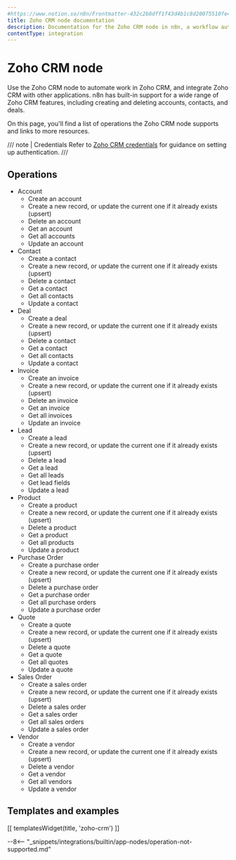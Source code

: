 ```yaml
---
#https://www.notion.so/n8n/Frontmatter-432c2b8dff1f43d4b1c8d20075510fe4
title: Zoho CRM node documentation
description: Documentation for the Zoho CRM node in n8n, a workflow automation platform. Includes details of operations and configuration, and links to examples and credentials information.
contentType: integration
---
```


# Zoho CRM node

Use the Zoho CRM node to automate work in Zoho CRM, and integrate Zoho CRM with other applications. n8n has built-in support for a wide range of Zoho CRM features, including creating and deleting accounts, contacts, and deals. 

On this page, you'll find a list of operations the Zoho CRM node supports and links to more resources.

/// note | Credentials
Refer to [Zoho CRM credentials](/integrations/builtin/credentials/zoho/) for guidance on setting up authentication. 
///

## Operations

* Account
    * Create an account
    * Create a new record, or update the current one if it already exists (upsert)
    * Delete an account
    * Get an account
    * Get all accounts
    * Update an account
* Contact
    * Create a contact
    * Create a new record, or update the current one if it already exists (upsert)
    * Delete a contact
    * Get a contact
    * Get all contacts
    * Update a contact
* Deal
    * Create a deal
    * Create a new record, or update the current one if it already exists (upsert)
    * Delete a contact
    * Get a contact
    * Get all contacts
    * Update a contact
* Invoice
    * Create an invoice
    * Create a new record, or update the current one if it already exists (upsert)
    * Delete an invoice
    * Get an invoice
    * Get all invoices
    * Update an invoice
* Lead
    * Create a lead
    * Create a new record, or update the current one if it already exists (upsert)
    * Delete a lead
    * Get a lead
    * Get all leads
    * Get lead fields
    * Update a lead
* Product
    * Create a product
    * Create a new record, or update the current one if it already exists (upsert)
    * Delete a product
    * Get a product
    * Get all products
    * Update a product
* Purchase Order
    * Create a purchase order
    * Create a new record, or update the current one if it already exists (upsert)
    * Delete a purchase order
    * Get a purchase order
    * Get all purchase orders
    * Update a purchase order
* Quote
    * Create a quote
    * Create a new record, or update the current one if it already exists (upsert)
    * Delete a quote
    * Get a quote
    * Get all quotes
    * Update a quote
* Sales Order
    * Create a sales order
    * Create a new record, or update the current one if it already exists (upsert)
    * Delete a sales order
    * Get a sales order
    * Get all sales orders
    * Update a sales order
* Vendor
    * Create a vendor
    * Create a new record, or update the current one if it already exists (upsert)
    * Delete a vendor
    * Get a vendor
    * Get all vendors
    * Update a vendor

## Templates and examples

<!-- see https://www.notion.so/n8n/Pull-in-templates-for-the-integrations-pages-37c716837b804d30a33b47475f6e3780 -->
[[ templatesWidget(title, 'zoho-crm') ]]

--8<-- "_snippets/integrations/builtin/app-nodes/operation-not-supported.md"
